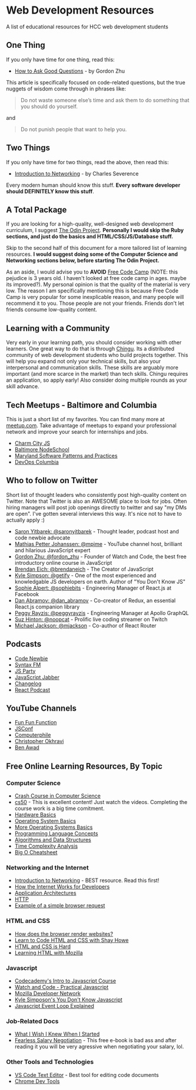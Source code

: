 # Web Development Resources
A list of educational resources for HCC web development students

## One Thing
If you only have time for one thing, read this:

- [How to Ask Good Questions](https://medium.com/@gordon_zhu/how-to-be-great-at-asking-questions-e37be04d0603) - by Gordon Zhu

This article is specifically focused on code-related questions, but the true nuggets of wisdom come through in phrases like:
> Do not waste someone else’s time and ask them to do something that you should do yourself.

and

> Do not punish people that want to help you.

## Two Things
If you only have time for two things, read the above, then read this:
- [Introduction to Networking](http://do1.dr-chuck.net/net-intro/EN_us/net-intro.pdf) - by Charles Severence

Every modern human should know this stuff. **Every software developer should DEFINITELY know this stuff**.

## A Total Package
If you are looking for a high-quality, well-designed web development curriculum, I suggest [The Odin Project](https://www.theodinproject.com/courses). **Personally I would skip the Ruby sections, and just do the basics and HTML/CSS/JS/Database stuff.**

Skip to the second half of this document for a more tailored list of learning resources. **I would suggest doing some of the Computer Science and Networking sections below, before starting The Odin Project.**

As an aside, I would advise you to **AVOID** [Free Code Camp](https://www.freecodecamp.org) (NOTE: this pejudice is 3 years old. I haven't looked at free code camp in ages. maybe its improved?). My personal opinion is that the quality of the material is very low. The reason I am specifically mentioning this is because Free Code Camp is very popular for some inexplicable reason, and many people will recommend it to you. Those people are not your friends. Friends don't let friends consume low-quality content.

## Learning with a Community
Very early in your learning path, you should consider working with other learners. One great way to do that is through [Chingu](https://chingu.io/). Its a distributed community of web development students who build projects together. This will help you expand not only your technical skills, but also your interpersonal and communication skills. These skills are arguably more important (and more scarce in the market) than tech skills. Chingu requires an application, so apply early! Also consider doing multiple rounds as your skill advance.

## Tech Meetups - Baltimore and Columbia
This is just a short list of my favorites. You can find many more at [meetup.com](http://www.meetup.com). Take advantage of meetups to expand your professional network and improve your search for internships and jobs.

- [Charm City JS](http://charmcityjs.com/)
- [Baltimore NodeSchool](https://nodeschool.io/baltimore/)
- [Maryland Software Patterns and Practices](https://www.meetup.com/Maryland-Software-Patterns-Practices/)
- [DevOps Columbia](https://www.meetup.com/devops-columbia/)

## Who to follow on Twitter
Short list of thought leaders who consistently post high-quality content on Twitter. Note that Twitter is also an AWESOME place to look for jobs. Often hiring managers will post job openings directly to twitter and say "my DMs are open". I've gotten several interviews this way. It's nice not to have to actually apply :)

- [Saron Yitbarek: @saronyitbarek](https://twitter.com/saronyitbarek) - Thought leader, podcast host and code newbie advocate
- [Mathias Petter Johanssen: @mpjme](https://twitter.com/mpjme) - YouTube channel host, brilliant and hilarious JavaScript expert
- [Gordon Zhu: @fordon_zhu](https://twitter.com/gordon_zhu) - Founder of Watch and Code, the best free introductory online course in JavaScript
- [Brendan Eich: @brendaneich](https://twitter.com/BrendanEich) - The Creator of JavaScript
- [Kyle Simpson: @getify](https://twitter.com/getify) - One of the most experienced and knowledgable JS developers on earth. Author of "You Don't Know JS"
- [Sophie Alpert: @sophiebits](https://twitter.com/sophiebits) - Engineering Manager of React.js at Facebook
- [Dan Abramov: @dan_abramov](https://twitter.com/dan_abramov) - Co-creator of Redux, an essential React.js companion library
- [Peggy Rayzis: @peggyrayzis](https://twitter.com/peggyrayzis) - Engineering Manager at Apollo GraphQL
- [Suz Hinton: @noopcat](https://twitter.com/noopkat) - Prolific live coding streamer on Twitch
- [Michael Jackson: @mjackson](https://twitter.com/mjackson) - Co-author of React Router

## Podcasts

- [Code Newbie](https://www.codenewbie.org/)
- [Syntax FM](https://syntax.fm/)
- [JS Party](https://changelog.com/jsparty)
- [JavaScript Jabber](https://devchat.tv/js-jabber/)
- [Changelog](https://changelog.com/podcast)
- [React Podcast](https://reactpodcast.simplecast.fm/)

## YouTube Channels

- [Fun Fun Function](https://www.youtube.com/channel/UCO1cgjhGzsSYb1rsB4bFe4Q)
- [JSConf](https://www.youtube.com/user/jsconfeu)
- [Computerphile](https://www.youtube.com/user/Computerphile)
- [Christopher Okhravi](https://www.youtube.com/channel/UCbF-4yQQAWw-UnuCd2Azfzg)
- [Ben Awad](https://www.youtube.com/user/99baddawg)

## Free Online Learning Resources, By Topic

### Computer Science
- [Crash Course in Computer Science](https://www.youtube.com/watch?v=tpIctyqH29Q&list=PL8dPuuaLjXtNlUrzyH5r6jN9ulIgZBpdo)
- [cs50](https://www.edx.org/course/cs50s-introduction-computer-science-harvardx-cs50x) - This is excellent content! Just watch the videos. Completing the course work is a big time comitment.
- [Hardware Basics](https://www.youtube.com/watch?v=9-KUm9YpPm0&list=PLAF8648427BB68706)
- [Operating System Basics](https://www.youtube.com/watch?v=9GDX-IyZ_C8&list=PLIbUZ3URbL0Gqn0q2-MYJd-3nv6zw7GCQ)
- [More Operating Systems Basics](https://www.youtube.com/watch?v=OJy9C5Gn4Sc)
- [Programming Language Concepts](https://www.youtube.com/watch?v=vjtywpx2SDY&list=PL7141DE955793D3F0)
- [Algorithms and Data Structures](https://www.youtube.com/watch?v=bum_19loj9A&list=PLBZBJbE_rGRV8D7XZ08LK6z-4zPoWzu5H)
- [Time Complexity Analysis](https://discrete.gr/complexity/)
- [Big O Cheatsheet](http://bigocheatsheet.com/)

### Networking and the Internet
- [Introduction to Networking](http://do1.dr-chuck.net/net-intro/EN_us/net-intro.pdf) - BEST resource. Read this first!
- [How the Internet Works for Developers](https://www.youtube.com/watch?v=e4S8zfLdLgQ&t=)
- [Application Architectures](https://www.youtube.com/watch?v=iyES7UwJfvw)
- [HTTP](https://developer.mozilla.org/en-US/docs/Web/HTTP/Basics_of_HTTP)
- [Example of a simple browser request](https://www.youtube.com/watch?v=rKpqmXYUWaQ)

### HTML and CSS
- [How does the browser render websites?](https://www.youtube.com/watch?v=SmE4OwHztCc)
- [Learn to Code HTML and CSS with Shay Howe](https://learn.shayhowe.com/)
- [HTML and CSS is Hard](https://internetingishard.com/html-and-css/)
- [Learning HTML with Mozilla](https://developer.mozilla.org/en-US/docs/Learn/HTML)

### Javascript
- [Codecademy's Intro to Javascript Course](https://www.codecademy.com/learn/introduction-to-javascript)
- [Watch and Code - Practical Javascript](https://watchandcode.com/p/practical-javascript)
- [Mozilla Developer Network](https://developer.mozilla.org/en-US/docs/Web/JavaScript)
- [Kyle Simposon's You Don't Know Javascript](https://github.com/getify/You-Dont-Know-JS)
- [Javascript Event Loop Explained](https://www.youtube.com/watch?v=8aGhZQkoFbQ)

### Job-Related Docs
- [What I Wish I Knew When I Started](https://lifehacker.com/what-i-wish-i-knew-when-i-started-my-career-as-a-softwa-1681002791)
- [Fearless Salary Negotiation](https://fearlesssalarynegotiation.com/book/) - This free e-book is bad ass and after reading it you will be very agressive when negotiating your salary, lol.

### Other Tools and Technologies
- [VS Code Text Editor](https://code.visualstudio.com/) - Best tool for editing code documents
- [Chrome Dev Tools](https://developers.google.com/web/tools/chrome-devtools/)
